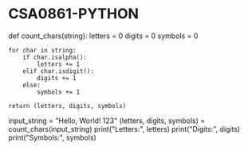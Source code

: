 # CSA0861-PYTHON
def count_chars(string):
    letters = 0
    digits = 0
    symbols = 0

    for char in string:
        if char.isalpha():
            letters += 1
        elif char.isdigit():
            digits += 1
        else:
            symbols += 1

    return (letters, digits, symbols)

input_string = "Hello, World! 123"
(letters, digits, symbols) = count_chars(input_string)
print("Letters:", letters)
print("Digits:", digits)
print("Symbols:", symbols)

